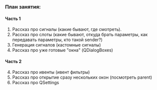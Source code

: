### План занятия:

#### Часть 1

1. Рассказ про сигналы (какие бывают, где смотреть).
2. Рассказ про слоты (какие бывают, откуда брать параметры, как передавать параметры, кто такой sender?)
3. Генерация сигналов (кастомные сигналы)
4. Рассказ про уже готовые "окна" (QDialogBoxes)

#### Часть 2

4. Рассказ про ивенты (ивент фильтры)
5. Рассказ про открытие сразу нескольких окон (посмотреть parent)
6. Рассказ про QSettings